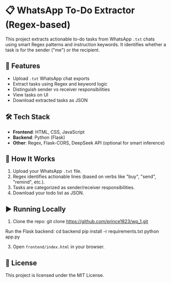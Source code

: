 # 📋 WhatsApp To-Do Extractor (Regex-based)

This project extracts actionable to-do tasks from WhatsApp `.txt` chats using smart Regex patterns and instruction keywords. It identifies whether a task is for the sender ("me") or the recipient.

## 🚀 Features

- Upload `.txt` WhatsApp chat exports
- Extract tasks using Regex and keyword logic
- Distinguish sender vs receiver responsibilities
- View tasks on UI
- Download extracted tasks as JSON

## 🛠️ Tech Stack

- **Frontend**: HTML, CSS, JavaScript
- **Backend**: Python (Flask)
- **Other**: Regex, Flask-CORS, DeepSeek API (optional for smart inference)


## 🧪 How It Works

1. Upload your WhatsApp `.txt` file.
2. Regex identifies actionable lines (based on verbs like "buy", "send", "remind", etc.).
3. Tasks are categorized as sender/receiver responsibilities.
4. Download your todo list as JSON.

## ▶️ Running Locally

1. Clone the repo:
git clone https://github.com/prince1823/wp_1.git

Run the Flask backend:  cd backend
pip install -r requirements.txt
python app.py

3. Open `frontend/index.html` in your browser.

## 📄 License

This project is licensed under the MIT License.


